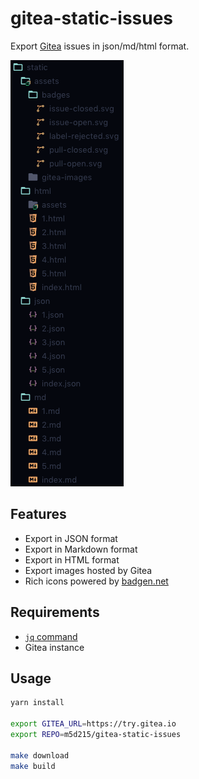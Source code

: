 # gitea-static-issues

Export [Gitea](https://gitea.io) issues in json/md/html format.

![screenshot](screenshot.png)

## Features

- Export in JSON format
- Export in Markdown format
- Export in HTML format
- Export images hosted by Gitea
- Rich icons powered by [badgen.net](https://badgen.net)

## Requirements

- [`jq` command](https://stedolan.github.io/jq)
- Gitea instance

## Usage

```sh
yarn install

export GITEA_URL=https://try.gitea.io
export REPO=m5d215/gitea-static-issues

make download
make build
```
